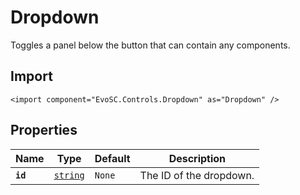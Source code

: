# Dropdown
Toggles a panel below the button that can contain any components.

## Import
```xml:no-line-numbers
<import component="EvoSC.Controls.Dropdown" as="Dropdown" />
```

## Properties
| Name | Type | Default | Description |
|------|------|---------|-------------|
| **`id`** | [`string`](#) | `None` | The ID of the dropdown. || **`text`** | [`string`](#) | `Dropdown` | The text to display in the button. || **`x`** | [`double`](#) | `0.0` | X position of the button. || **`y`** | [`double`](#) | `0.0` | Y position of the button. || **`width`** | [`double`](#) | `20.0` | Width of the button background. || **`height`** | [`double`](#) | `5.0` | Height of the button background. || **`type`** | [`string`](#) | `primary` | Style type of the button, can be primary or secondary. || **`disabled`** | [`bool`](#) | `false` | Whether the dropdown button is disabled or not. If disabled, the panel wont open. |